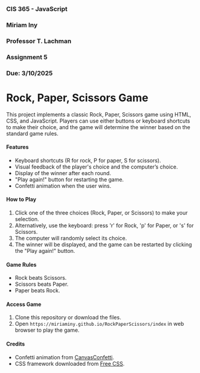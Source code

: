 ### CIS 365 - JavaScript
### Miriam Iny
### Professor T. Lachman
### Assignment 5
### Due: 3/10/2025

# Rock, Paper, Scissors Game

This project implements a classic Rock, Paper, Scissors game using HTML, CSS, and JavaScript. Players can use either buttons or keyboard shortcuts to make their choice, and the game will determine the winner based on the standard game rules.

#### Features

- Keyboard shortcuts (R for rock, P for paper, S for scissors).
- Visual feedback of the player's choice and the computer’s choice.
- Display of the winner after each round.
- "Play again!" button for restarting the game.
- Confetti animation when the user wins.

#### How to Play

1. Click one of the three choices (Rock, Paper, or Scissors) to make your selection.
2. Alternatively, use the keyboard: press 'r' for Rock, 'p' for Paper, or 's' for Scissors.
3. The computer will randomly select its choice.
4. The winner will be displayed, and the game can be restarted by clicking the "Play again!" button.

#### Game Rules

- Rock beats Scissors.
- Scissors beats Paper.
- Paper beats Rock.

#### Access Game

1. Clone this repository or download the files.
2. Open `https://miriaminy.github.io/RockPaperScissors/index` in web browser to play the game.

#### Credits

- Confetti animation from [CanvasConfetti](https://www.kirilv.com/canvas-confetti/).
- CSS framework downloaded from [Free CSS](https://www.free-css.com/).